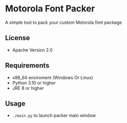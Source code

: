 # Motorola Font Packer
A simple tool to pack your custom Motorola font package

## License
- Apache Version 2.0

## Requirements
- x86_64 enviroment (Windows Or Linux)
- Python 3.10 or higher
- JRE 8 or higher

## Usage
- `./main.py` to launch packer main window